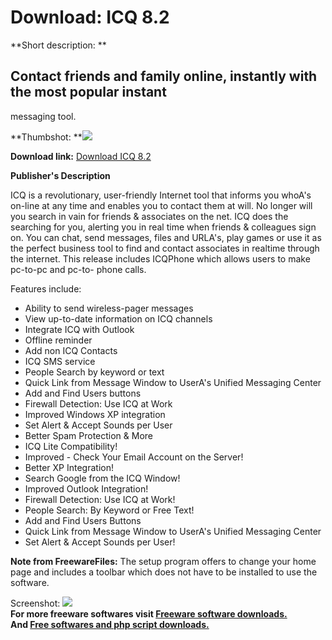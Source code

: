 # Download: ICQ 8.2

**Short description: **

## Contact friends and family online, instantly with the most popular instant
messaging tool.

  
**Thumbshot: **![](http://www.freewarefiles.com/screenshot/icq_md.gif)   
  
**Download link:** [Download ICQ 8.2](http://freesoftwares.boysofts.com/ICQ_program_391.html)  
  

**Publisher's Description**  
  

ICQ is a revolutionary, user-friendly Internet tool that informs you whoA's
on-line at any time and enables you to contact them at will. No longer will
you search in vain for friends & associates on the net. ICQ does the searching
for you, alerting you in real time when friends & colleagues sign on. You can
chat, send messages, files and URLA's, play games or use it as the perfect
business tool to find and contact associates in realtime through the internet.
This release includes ICQPhone which allows users to make pc-to-pc and pc-to-
phone calls.

Features include:

  * Ability to send wireless-pager messages 
  * View up-to-date information on ICQ channels 
  * Integrate ICQ with Outlook 
  * Offline reminder 
  * Add non ICQ Contacts 
  * ICQ SMS service 
  * People Search by keyword or text 
  * Quick Link from Message Window to UserA's Unified Messaging Center 
  * Add and Find Users buttons 
  * Firewall Detection: Use ICQ at Work 
  * Improved Windows XP integration 
  * Set Alert & Accept Sounds per User 
  * Better Spam Protection & More 
  * ICQ Lite Compatibility! 
  * Improved - Check Your Email Account on the Server! 
  * Better XP Integration! 
  * Search Google from the ICQ Window! 
  * Improved Outlook Integration! 
  * Firewall Detection: Use ICQ at Work! 
  * People Search: By Keyword or Free Text! 
  * Add and Find Users Buttons 
  * Quick Link from Message Window to UserA's Unified Messaging Center 
  * Set Alert & Accept Sounds per User! 

**Note from FreewareFiles:** The setup program offers to change your home page and includes a toolbar which does not have to be installed to use the software.

  
  
Screenshot: ![](http://www.freewarefiles.com/screenshot/icq.gif)  
**For more freeware softwares visit [Freeware software downloads.](http://freesoftwares.boysofts.com/)**   
**And [Free softwares and php script downloads.](http://www.boysofts.com/)**

